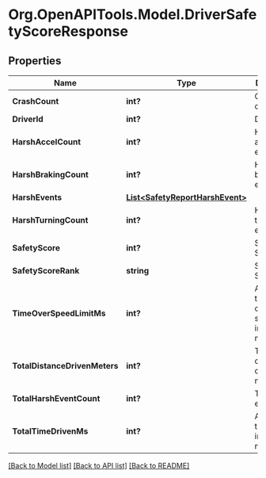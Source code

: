 # Org.OpenAPITools.Model.DriverSafetyScoreResponse
## Properties

Name | Type | Description | Notes
------------ | ------------- | ------------- | -------------
**CrashCount** | **int?** | Crash event count | [optional] 
**DriverId** | **int?** | Driver ID | [optional] 
**HarshAccelCount** | **int?** | Harsh acceleration event count | [optional] 
**HarshBrakingCount** | **int?** | Harsh braking event count | [optional] 
**HarshEvents** | [**List&lt;SafetyReportHarshEvent&gt;**](SafetyReportHarshEvent.md) |  | [optional] 
**HarshTurningCount** | **int?** | Harsh turning event count | [optional] 
**SafetyScore** | **int?** | Safety Score | [optional] 
**SafetyScoreRank** | **string** | Safety Score Rank | [optional] 
**TimeOverSpeedLimitMs** | **int?** | Amount of time driven over the speed limit in milliseconds | [optional] 
**TotalDistanceDrivenMeters** | **int?** | Total distance driven in meters | [optional] 
**TotalHarshEventCount** | **int?** | Total harsh event count | [optional] 
**TotalTimeDrivenMs** | **int?** | Amount of time driven in milliseconds | [optional] 

[[Back to Model list]](../README.md#documentation-for-models) [[Back to API list]](../README.md#documentation-for-api-endpoints) [[Back to README]](../README.md)

